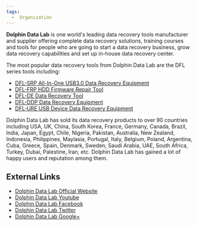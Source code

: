 ```yaml
---
tags:
  -  Organization 
---
```

**Dolphin Data Lab** is one world's leading data recovery tools
manufacturer and supplier offering complete data recovery solutions,
training courses and tools for people who are going to start a data
recovery business, grow data recovery capabilities and set up in-house
data recovery center.

The most popular data recovery tools from Dolphin Data Lab are the DFL
series tools including:

- [DFL-SRP All-In-One USB3.0 Data Recovery
  Equipment](dfl-srp_all-in-one_usb3.0_data_recovery_equipment.md)
- [DFL-FRP HDD Firmware Repair
  Tool](dfl-frp_hdd_firmware_repair_tool.md)
- [DFL-DE Data Recovery Tool](dfl-de_data_recovery_tool.md)
- [DFL-DDP Data Recovery
  Equipment](dfl-ddp_data_recovery_equipment.md)
- [DFL-URE USB Device Data Recovery
  Equipment](dfl-ure_usb_device_data_recovery_equipment.md)

Dolphin Data Lab has sold its data recovery products to over 90
countries including USA, UK, China, South Korea, France, Germany,
Canada, Brazil, India, Japan, Egypt, Chile, Nigeria, Pakistan,
Australia, New Zealand, Indonesia, Philippines, Maylasia, Portugal,
Italy, Belgium, Poland, Argentina, Cuba, Greece, Spain, Denmark, Sweden,
Saudi Arabia, UAE, South Africa, Turkey, Dubai, Palestine, Iran, etc.
Dolphin Data Lab has gained a lot of happy users and reputation among
them.

## External Links

- [Dolphin Data Lab Official Website](http://www.dolphindatalab.com/)
- [Dolphin Data Lab
  Youtube](http://www.youtube.com/user/datarecoverytools)
- [Dolphin Data Lab
  Facebook](https://www.facebook.com/datarecoverytools)
- [Dolphin Data Lab Twitter](https://twitter.com/dolphindatalab)
- [Dolphin Data Lab Google+](https://plus.google.com/+DolphinDataLab)

